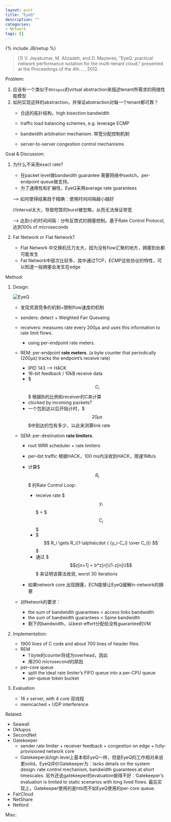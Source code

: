 ```yaml
---
layout: post
title: "EyeQ"
description: ""
categories: 
- Network
tags: []
---
```

{% include JB/setup %}

>[1]	V. Jeyakumar, M. Alizadeh, and D. Mazieres, “EyeQ: practical network performance isolation for the multi-tenant cloud,” presented at the Proceedings of the 4th …, 2012.

Problem:

1. 应该有一个类似于``Oktopus``的virtual abstraction来描述tenant所需求的网络性能模型
2. 如何实现这样的abstraction，并保证abstraction对每一个tenant都可靠？
	* 合适的拓扑结构，high bisection bandwidth
	* traffic load balancing schemes, e.g. leverage ECMP 
	* bandwidth arbitration mechanism. 带宽分配控制机制

	* server-to-server congestion control mechanisms
	

Goal & Discussion:

1. 为什么不采用exact rate?
	* 在packet level做bandwidth guarantee 需要网络中switch，per-endpoint queue做支持。 
	* 为了通用性和扩展性，EyeQ采用average rate guarantees
	
	--> 如何使得结果趋于精确：使用时间间隔越小越好
	
	//interval太大，导致短暂的burst被忽略，从而无法保证带宽
	
	--> 达到小的时间间隔：分布反馈式的拥塞控制。基于Rate Control Protocol, 达到100s of microseconds
	
2. Fat Network or Flat Network?
	
	* Flat Network 中交换机压力太大，因为没有flow汇聚的地方，拥塞到处都可能发生
	* Fat Network中层次比较多，其中通过TCP，ECMP这些协议的特性，可以知道一般拥塞会发生在edge 

Method:

1. Design:
		
	![EyeQ](http://g.hiphotos.bdimg.com/album/s%3D550%3Bq%3D90%3Bc%3Dxiangce%2C100%2C100/sign=d1761dc6184c510faac4e21f50625410/eaf81a4c510fd9f981189667272dd42a2834a4b5.jpg?referer=679f3dd174094b3682852edd046b&x=.jpg) 
	
	* 发现资源竞争的机制+限制flow速度的机制
	
	* senders: detect + Weighted Fair Queueing
	
	* receivers: measures rate every 200μs and uses this information to rate limit flows. 
		* using per-endpoint rate meters. 
		
	* REM: per-endpoint __rate meters__. (a byte counter that periodically (200μs) tracks the endpoint’s receive rate)
		* IPID 143 --> HACK
		* 16-bit feedback / 10kB receive data
		* $$$C_i$$$ 根据Bi的比例和receiver的C来计算
		* clocked by incoming packets?
		* 一个包到达以后开始计时，$$$20\mu s$$$中到达的包有多少，以此来测算link rate

		
	* SEM: per-destination __rate limiters__.
	
		* root WRR scheduler + rate limiters
		* per-dst traffic 根据HACK，100 ms内没收到HACK，限速1Mb/s
		* 计算$$$R_i$$$ 的Rate Control Loop:
			* receive rate $$$y_i$$$ + $$$C_i$$$
			* $$$ R_i \gets R_i(1-\alpha\cdot { {y_i-C_i} \over C_i}) $$$
			* 通过 $$$z[n+1] = b*z[n]\(1-z[n]\)$$$ 来证明该算法收敛, worst 30 iterations
		
		* 如果network core 出现拥塞，ECN能够让EyeQ缓解in-network的拥塞
	
	* 对Network的要求：
		* the sum of bandwidth guarantees < access links bandwidth
		* the sum of bandwidth guarantees < Spine bandwidth
		* 剩下的bandwidth，以best-effort分配给没有guarantee的VM

2. Implementation:
	* 1900 lines of C code and about 700 lines of header files.
	* REM
		* 1 byte的counter将成为overhead，因此
		* 用200 microsecond的原因
	* per-core queue
		* split the ideal rate limiter’s FIFO queue into a per-CPU queue
		* per-queue token bucket 

3. Evaluation
	* 16 x server, with 4 core 双线程
	* memcached + UDP interference

Related:

* Seawall	
* Oktupos
* SecondNet
* Gatekeeper
	* sender rate limiter + receiver feedback + congestion on edge + fully-provisioned network core 
	* Gatekeeper从high level上基本和EyeQ一样，但是EyeQ的工作相对来说更solid。EyeQ评价Gatekeeper为：lacks details on the system design: rate control mechanism, bandwidth guarantees at short timescales. 另外还说gatekeeper的evaluation做得不好：Gatekeeper’s evaluation is limited to static scenarios with long lived flows. 最后实现上，Gatekeeper使用的是htb而不如EyeQ使用的per-core queue.
* FairCloud
* NetShare
* Netlord


Misc: 